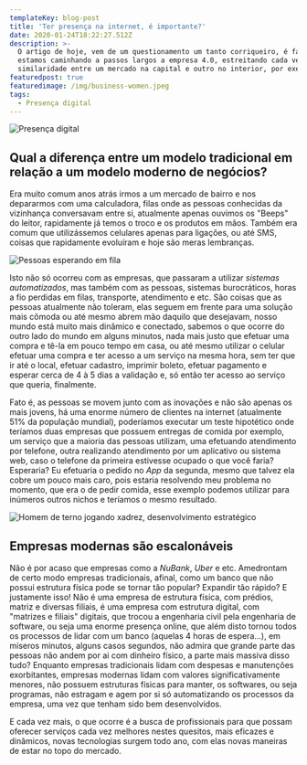 ```yaml
---
templateKey: blog-post
title: 'Ter presença na internet, é importante?'
date: 2020-01-24T18:22:27.512Z
description: >-
  O artigo de hoje, vem de um questionamento um tanto corriqueiro, é fato que
  estamos caminhando a passos largos a empresa 4.0, estreitando cada vez mais a
  similaridade entre um mercado na capital e outro no interior, por exemplo.
featuredpost: true
featuredimage: /img/business-women.jpeg
tags:
  - Presença digital
---
```

![Presença digital](/img/business-women.jpeg "Presença digital")

## Qual a diferença entre um modelo tradicional em relação a um modelo moderno de negócios?

Era muito comum anos atrás irmos a um mercado de bairro e nos depararmos com uma calculadora, filas onde as pessoas conhecidas da vizinhança conversavam entre si, atualmente apenas ouvimos os "Beeps" do leitor, rapidamente já temos o troco e os produtos em mãos. Também era comum que utilizássemos celulares apenas para ligações, ou até SMS, coisas que rapidamente evoluíram e hoje são meras lembranças.

![Pessoas esperando em fila](/img/caos.jpeg "Pessoas esperando em fila")

Isto não só ocorreu com as empresas, que passaram a utilizar *sistemas automatizados*, mas também com as pessoas, sistemas burocráticos, horas a fio perdidas em filas, transporte, atendimento e etc. São coisas que as pessoas atualmente não toleram, elas seguem em frente para uma solução mais cômoda ou até mesmo abrem mão daquilo que desejavam, nosso mundo está muito mais dinâmico e conectado, sabemos o que ocorre do outro lado do mundo em alguns minutos, nada mais justo que efetuar uma compra e tê-la em pouco tempo em casa, ou até mesmo utilizar o celular efetuar uma compra e ter acesso a um serviço na mesma hora, sem ter que ir até o local, efetuar cadastro, imprimir boleto, efetuar pagamento e esperar cerca de 4 à 5 dias a validação e, só então ter acesso ao serviço que queria, finalmente.

Fato é, as pessoas se movem junto com as inovações e não são apenas os mais jovens, há uma enorme número de clientes na internet (atualmente 51% da população mundial), poderíamos executar um teste hipotético onde teríamos duas empresas que possuem entregas de comida por exemplo, um serviço que a maioria das pessoas utilizam, uma efetuando atendimento por telefone, outra realizando atendimento por um aplicativo ou sistema web, caso o telefone da primeira estivesse ocupado o que você faria? Esperaria? Eu efetuaria o pedido no *App* da segunda, mesmo que talvez ela cobre um pouco mais caro, pois estaria resolvendo meu problema no momento, que era o de pedir comida, esse exemplo podemos utilizar para inúmeros outros nichos e teríamos o mesmo resultado.

![Homem de terno jogando xadrez, desenvolvimento estratégico](/img/xadrez-terno.jpeg "Empresas modernas e o desenvolvimento estratégico.")

## Empresas modernas são escalonáveis

Não é por acaso que empresas como a *NuBank*, *Uber* e etc. Amedrontam de certo modo empresas tradicionais, afinal, como um banco que não possui estrutura física pode se tornar tão popular? Expandir tão rápido? E justamente isso! Não é uma empresa de estrutura física, com prédios, matriz e diversas filiais, é uma empresa com estrutura digital, com "matrizes e filiais" digitais, que trocou a engenharia civil pela engenharia de software, ou seja uma enorme presença online, que além disto tornou todos os processos de lidar com um banco (aquelas 4 horas de espera...), em míseros minutos, alguns casos segundos, não admira que grande parte das pessoas não andem por ai com dinheiro físico, a parte mais massiva disso tudo? Enquanto empresas tradicionais lidam com despesas e manutenções exorbitantes, empresas modernas lidam com valores significativamente menores, não possuem estruturas físicas para manter, os softwares, ou seja programas, não estragam e agem por si só automatizando os processos da empresa, uma vez que tenham sido bem desenvolvidos.

E cada vez mais, o que ocorre é a busca de profissionais para que possam oferecer serviços cada vez melhores nestes quesitos, mais eficazes e dinâmicos, novas tecnologias surgem todo ano, com elas novas maneiras de estar no topo do mercado.

